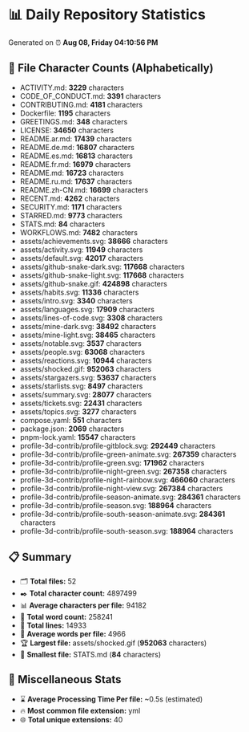 # 📊 Daily Repository Statistics
Generated on ⏰ **Aug 08, Friday 04:10:56 PM**

## 📂 File Character Counts (Alphabetically)
- ACTIVITY.md: **3229** characters
- CODE_OF_CONDUCT.md: **3391** characters
- CONTRIBUTING.md: **4181** characters
- Dockerfile: **1195** characters
- GREETINGS.md: **348** characters
- LICENSE: **34650** characters
- README.ar.md: **17439** characters
- README.de.md: **16807** characters
- README.es.md: **16813** characters
- README.fr.md: **16979** characters
- README.md: **16723** characters
- README.ru.md: **17637** characters
- README.zh-CN.md: **16699** characters
- RECENT.md: **4262** characters
- SECURITY.md: **1171** characters
- STARRED.md: **9773** characters
- STATS.md: **84** characters
- WORKFLOWS.md: **7482** characters
- assets/achievements.svg: **38666** characters
- assets/activity.svg: **11949** characters
- assets/default.svg: **42017** characters
- assets/github-snake-dark.svg: **117668** characters
- assets/github-snake-light.svg: **117668** characters
- assets/github-snake.gif: **424898** characters
- assets/habits.svg: **11336** characters
- assets/intro.svg: **3340** characters
- assets/languages.svg: **17909** characters
- assets/lines-of-code.svg: **3308** characters
- assets/mine-dark.svg: **38492** characters
- assets/mine-light.svg: **38465** characters
- assets/notable.svg: **3537** characters
- assets/people.svg: **63068** characters
- assets/reactions.svg: **10944** characters
- assets/shocked.gif: **952063** characters
- assets/stargazers.svg: **53637** characters
- assets/starlists.svg: **8497** characters
- assets/summary.svg: **28077** characters
- assets/tickets.svg: **22431** characters
- assets/topics.svg: **3277** characters
- compose.yaml: **551** characters
- package.json: **2069** characters
- pnpm-lock.yaml: **15547** characters
- profile-3d-contrib/profile-gitblock.svg: **292449** characters
- profile-3d-contrib/profile-green-animate.svg: **267359** characters
- profile-3d-contrib/profile-green.svg: **171962** characters
- profile-3d-contrib/profile-night-green.svg: **267358** characters
- profile-3d-contrib/profile-night-rainbow.svg: **466060** characters
- profile-3d-contrib/profile-night-view.svg: **267384** characters
- profile-3d-contrib/profile-season-animate.svg: **284361** characters
- profile-3d-contrib/profile-season.svg: **188964** characters
- profile-3d-contrib/profile-south-season-animate.svg: **284361** characters
- profile-3d-contrib/profile-south-season.svg: **188964** characters

## 📋 Summary
- 🗂️ **Total files:** 52
- ✒️ **Total character count:** 4897499
- 📊 **Average characters per file:** 94182
- 📝 **Total word count:** 258241
- 🧾 **Total lines:** 14933
- 📐 **Average words per file:** 4966
- 🏆 **Largest file:** assets/shocked.gif (**952063** characters)
- 🥉 **Smallest file:** STATS.md (**84** characters)

## 🌟 Miscellaneous Stats
- ⌛ **Average Processing Time Per file:** ~0.5s (estimated)
- 🔥 **Most common file extension:** yml
- 🌐 **Total unique extensions:** 40
